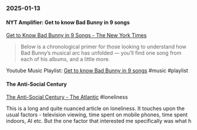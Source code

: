 ### 2025-01-13
#### NYT Amplifier: Get to know Bad Bunny in 9 songs
[Get to Know Bad Bunny in 9 Songs - The New York Times](https://www.nytimes.com/2025/01/10/arts/music/amplifier-newsletter-bad-bunny.html)

> Below is a chronological primer for those looking to understand how Bad Bunny’s musical arc has unfolded — you’ll find one song from each of his albums, and a little more.

Youtube Music Playlist: [Get to know Bad Bunny in 9 songs](https://music.youtube.com/playlist?list=PLu_RmAJBNiIL98U6-RMTxJo4sv_VtNSh-&si=NuMCB5OMtZs5EvPI) #music #playlist 

#### The Anti-Social Century
[The Anti-Social Century - The Atlantic](https://www.theatlantic.com/magazine/archive/2025/02/american-loneliness-personality-politics/681091/) #loneliness

This is a long and quite nuanced article on loneliness. It touches upon the usual factors - television viewing, time spent on mobile phones, time spent indoors, AI etc. But the one factor that interested me specifically was what h